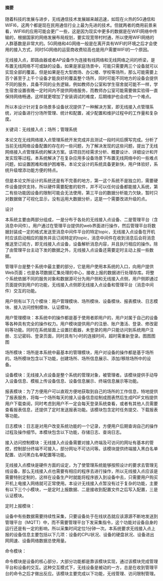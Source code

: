 #### 摘要

随着科技的发展与进步，无线通信技术发展越来越迅速，如现在火热的5G通信和WIFI6，这两个都是现在民用通信行业上最为先进的技术。但就两者的商用前景来看，WIFI6的应用可能会更广一些，这是因为现实中更多的数据是在WIFI网络中传输的，根据国家的网络发展布局规划，要实现宽带村村通，所以使用WIFI网络的人群基数是非常大的。5G网络和4G网络一般是在离开具有WIFI的环境之后才会使用的接入方式，同时5G网络的运营商收费较高也是用户需要WIFI的一个原因。

无线接入点，即路由器或者AP设备作为连接有线网络和无线网络之间的桥梁，是布置无线网络不可或缺的设备。如果是家庭场景中，可能只需要两三个设备就可以实现全部的覆盖，但是如果是在大型商场、办公楼、学校等场所，那么可能需要上百个甚至于上千个设备才能良好的覆盖整个场所，同时可能不同地方的设备会提供不同的服务，具备不同的业务逻辑，例如教师办公室和学生宿舍就可能不一样，学生宿舍设置夜晚一定时间内不提供网络服务，而教师办公室可能需要做实验得一直保持网络畅通，这样就更增加了安装调试的难度，后期维护也会成为一个难点。

所以本设计针对复杂场景多设备状况提供了一种解决方案，即无线接入点管理系统，对设备进行分场所管理、统计和配置，减少配置和维护过程中的工作量和复杂度。

关键词：无线接入点；场所；管理系统







本论文在无线网络接入点管理系统开发完成并且测试一段时间后撰写完成。分析了当前无线网络设备配置的存在的一些问题，为了解决发现的这些问题，提出了无线网络接入点管理系统的解决方案。该项目历经需求分析、概要设计、详细设计和开发实现等过程。本系统解决了在复杂应用多设备场景下布置无线网络中的一些难点问题，如设置困难和维护困难等。本论文设计的系统具备更新快，用户体验好，系统升级增添功能方便的特点。

但是本论文所设计的系统还是有不完善的地方，第一这个系统不是独立的，需要硬件设备提供支持，所以硬件需要配套的软件，并不可以任何设备都能接入系统，第二有些功能因设备的限制可能会无法使用，第三平台的数据分析能力欠缺，暂时只对数据做了可视化显示，没有运用大数据分析，这是一个需要改进升级的点。







设计

本系统主要由两部分组成，一是分布于各处的无线接入点设备、二是管理平台（含消息中间件）。用户通过在管理平台提供的web界面进行操作，然后管理平台将数据封装成一定的格式发送至消息中间件平台的特定topic，无线接入点设备在开机时应该启动相应的服务并且订阅特定的topic，消息中间件在收到消息后会将消息推送至订阅方，即无线接入点设备，设备解析消息内容，并且执行相应的操作。除了由管理平台主动下发的数据之外，无线接入点设备还需要定时主动上报一些数据。





管理平台是整个系统中最主要的部分，它是用户使用本系统的入口，向用户提供Web页面；也是各项数据汇集处理的中心，接收上报的数据进行处理存库。将整个系统依据不同的服务对象和数据源可分为用户侧和无线接入点侧，用户侧即通过页面提供到用户的功能，无线接入点侧即无线接入点设备和管理平台（消息中间件）交互的功能。

用户侧有以下几个模块：用户管理模块、场所模块、设备模块、报表模块、日志模块、接入访问控制模块、认证模块。

用户管理模块：本系统中的操作都是基于使用者即用户的，用户对属于自己的设备等各种具有完全的操作权力。用户模块提供用户的注册、账户激活、登录、修改密码等功能。同时在系统层面上设置拦截器，未登录的用户只能访问到系统用户注册、忘记密码、登录页面，同时具有1小时的连接时间，超时需重新登录。图图图图

场所模块：场所是本系统中最基本的管理模块，用户对设备的操作都是基于场所的。场所模块包含以下功能，创建场所、场所信息展示、添加/移除场所中的设备。

设备模块：无线接入点设备是整个系统的管理对象，被管理者。该模块提供手动导入设备信息、模板上传设备信息、设备信息展示、终端信息展示等功能。

报表模块：为了方便用户可以直观方便地获取到自己的场所的工作信息，特地提供了报表服务，将每一个场所每天的接入设备信息绘制成图表然后生成PDF文档提供用户下载查阅，同时考虑到用户不一定会每天登录系统查看，或者有其他人员需要查看报表信息，还提供了定时发送报表功能。该模块包含定时任务提交、下载报表等功能。

日志模块：日志是对用户改变系统功能的一个记录，方便用户后期查询自己的操作过程及操作细节。本模块包含以下功能，存储日志、查询日志。

接入访问控制模块：无线接入点设备需要对接入终端及可访问的网址有基本的管控，控制部分终端不可接入，部分网址不可访问等。该模块提供终端接入黑白名单配置、访问黑白名单配置等功能。





















无线接入点模块是硬件方面的设定，为了使管理系统能够按照设计的要求去管理无线设备，那么无线接入点也需要有相应的程序去进行操作，所以无线接入点应该是需要特别定制的，这样在设备生产时就能将程序嵌入到设备中去，只需要用户购买开机上电接入网络就可正常使用。本设计无线接入点暂没有过于复杂的功能，主要有以下三个小模块，一是定时上报数据、二是接收到配置文件之后写入配置，三是认证模块。

定时上报模块：

设备中有些数据需要持续性采集，只要设备处于在线状态就应该源源不断地发送到管理平台（MQTT）中，而不需要管理平台下发采集指令，这个功能对设备自身的运行还是有一定的影响，所以采集时间定位1分钟一次。本系统要求无线接入点上报的设备信息主要包括以下几项：设备的CPU状况、设备的硬盘状况、设备进出网网速、设备网络数据总使用量。

命令模块：

命令模块是设备的核心部分，大部分功能都是靠该模块实现，通过该模块完成管理平台和设备的交互。这种交互模式下，无线设备是被动的一方，总是在收到管理平台的命令之后才做出反应。该模块主要完成以下功能，无线管理、访问限制管理。









































